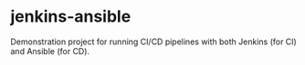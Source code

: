 # jenkins-ansible
Demonstration project for running CI/CD pipelines with both Jenkins (for CI) and Ansible (for CD).
